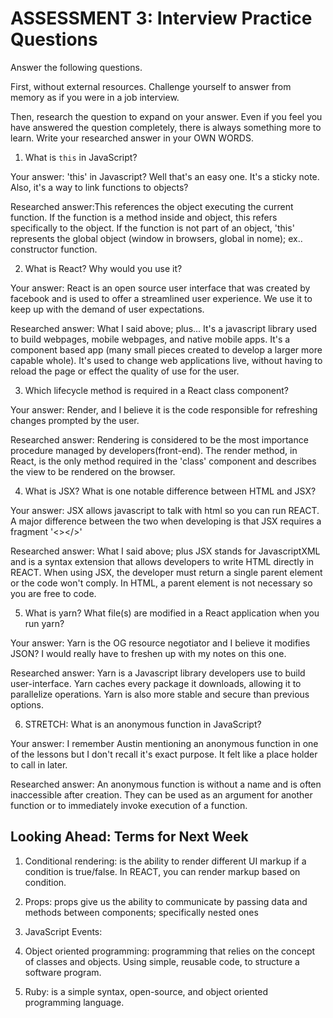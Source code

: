 
# ASSESSMENT 3: Interview Practice Questions

Answer the following questions.

First, without external resources. Challenge yourself to answer from memory as if you were in a job interview.

Then, research the question to expand on your answer. Even if you feel you have answered the question completely, there is always something more to learn. Write your researched answer in your OWN WORDS.


1. What is `this` in JavaScript?

  Your answer: 'this' in Javascript? Well that's an easy one. It's a sticky note.
  Also, it's a way to link functions to objects?

  Researched answer:This references the object executing the current function. If the function is a method inside and object, this
  refers specifically to the object. If the function is not part of an object, 'this' represents the global object
  (window in browsers, global in nome); ex.. constructor function.



2. What is React? Why would you use it?

  Your answer: React is an open source user interface that was created by facebook and is used
  to offer a streamlined user experience. We use it to keep up with the demand of user expectations.

  Researched answer: What I said above; plus...
  It's a javascript library used to build webpages, mobile webpages, and native mobile apps. It's a component based app
  (many small pieces created to develop a larger more capable whole). It's used to change web applications live, without
  having to reload the page or effect the quality of use for the user.




3. Which lifecycle method is required in a React class component?

  Your answer: Render, and I believe it is the code responsible for refreshing changes prompted by the user.

  Researched answer: Rendering is considered to be the most importance procedure managed by developers(front-end).
  The render method, in React, is the only method required in the 'class' component and describes the view to be rendered
  on the browser.



4. What is JSX? What is one notable difference between HTML and JSX?

  Your answer: JSX allows javascript to talk with html so you can run REACT. A major difference between the two when developing
  is that JSX requires a fragment '<></>'

  Researched answer: What I said above; plus JSX stands for JavascriptXML and is a syntax extension that allows
  developers to write HTML directly in REACT. When using JSX, the developer must return a single parent element or the code
  won't comply. In HTML, a parent element is not necessary so you are free to code.


  5. What is yarn? What file(s) are modified in a React application when you run yarn?

  Your answer: Yarn is the OG resource negotiator and I believe it modifies JSON? I would really have to freshen up with my notes
  on this one.

  Researched answer: Yarn is a Javascript library developers use to build user-interface. Yarn caches every package it downloads, allowing it to parallelize operations. Yarn is also more stable and
  secure than previous options.



6. STRETCH: What is an anonymous function in JavaScript?

  Your answer: I remember Austin mentioning an anonymous function in one of the lessons but I don't recall it's exact purpose.
  It felt like a place holder to call in later.

  Researched answer: An anonymous function is without a name and is often inaccessible after creation. They can be used as
  an argument for another function or to immediately invoke execution of a function.


## Looking Ahead: Terms for Next Week

1. Conditional rendering: is the ability to render different UI markup if a condition is true/false. In REACT, you can render
markup based on condition.

2. Props: props give us the ability to communicate by passing data and methods between components; specifically nested ones

3. JavaScript Events:

4. Object oriented programming: programming that relies on the concept of classes and objects. Using simple, reusable code, to
structure a software program.

5. Ruby: is a simple syntax, open-source, and object oriented programming language.
